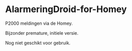 # AlarmeringDroid-for-Homey

P2000 meldingen via de Homey.

Bijzonder premature, initiele versie.

Nog niet geschikt voor gebruik.
